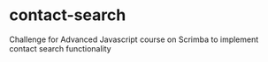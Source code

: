 # contact-search
Challenge for Advanced Javascript course on Scrimba to implement contact search functionality
